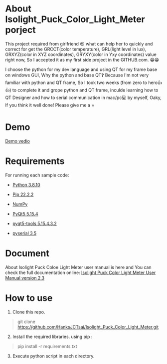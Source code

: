 # About Isolight_Puck_Color_Light_Meter porject
This project required from girlfriend :heart_eyes: what can help her to quickly and correct for get the GRCCT(color temperature), GRL(light level in lux), GRXYZ(color in XYZ coordinates), GRYXY(color in Yxy coordinates) value right now, So I accepted it as my first side project in the GITHUB.com. :grin::grin:

  I choose the python for my dev language and using QT for my frame base on windows GUI, Why the python and base QT:question: Because I'm not very familiar with python and QT frame, So I took two weeks (from zero to hero:thumbsup::thumbsup:) to complete it and grope python and QT frame, inculde learning how to QT Designer and how to serial communication in mac/pc:computer: by myself, Oaky, If you think it well done! Please give me a :star:

# Demo
[Demo vedio](https://user-images.githubusercontent.com/51697896/197967501-88a3fc75-9b06-481a-8883-43938a61fc26.mov)

# Requirements
For running each sample code:

- [Python 3.8.10](https://www.python.org/)

- [Pip 22.2.2](https://pypi.org/)
 
- [NumPy](https://numpy.org/)
 
- [PyQt5 5.15.4](https://doc.qt.io/qtforpython/)

- [pyqt5-tools 5.15.4.3.2](https://pypi.org/project/pyqt5-tools/) 
 
- [pyserial 3.5](https://pyserial.readthedocs.io/en/latest/)

# Document

About Isolight Puck Coloe Light Meter user manual is here and You can check the full documentation online: 
[Isolight Puck Color Light Meter User Manual version 2.3](https://secureservercdn.net/198.71.233.159/80b.97f.myftpupload.com/wp-content/uploads/2020/10/Isolight_Puck_Color_Light_Meter_User_Manual_2v3.pdf)

# How to use

1. Clone this repo.
> git clone https://github.com/HanksJCTsai/Isolight_Puck_Color_Light_Meter.git

2. Install the required libraries. 
using pip :
> pip install -r requirements.txt

3. Execute python script in each directory.

